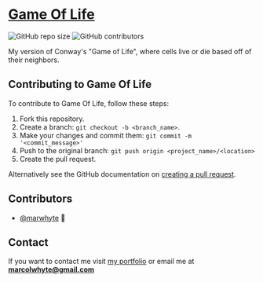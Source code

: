 # [Game Of Life](https://hungry-varahamihira-3e8934.netlify.app/)
![GitHub repo size](https://img.shields.io/github/repo-size/marwhyte/gameOfLife)
![GitHub contributors](https://img.shields.io/github/contributors/marwhyte/gameOfLife)

My version of Conway's "Game of Life", where cells live or die based off of their neighbors.



## Contributing to Game Of Life

To contribute to Game Of Life, follow these steps:

1. Fork this repository.
2. Create a branch: `git checkout -b <branch_name>`.
3. Make your changes and commit them: `git commit -m '<commit_message>'`
4. Push to the original branch: `git push origin <project_name>/<location>`
5. Create the pull request.

Alternatively see the GitHub documentation on [creating a pull request](https://help.github.com/en/github/collaborating-with-issues-and-pull-requests/creating-a-pull-request).

## Contributors

- [@marwhyte](https://github.com/marwhyte) 📖

## Contact

If you want to contact me visit [my portfolio](http://marcowhyte.com) or email me at **marcolwhyte@gmail.com**
